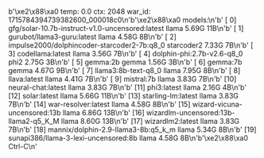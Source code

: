b'\xe2\x88\xa0 temp: 0.0 ctx: 2048 war_id: 1715784394739382600_000018c0\n'b'\xe2\x88\xa0 models:\n'b' [ 0] gfg/solar-10.7b-instruct-v1.0-uncensored:latest             llama 5.69G          11B\n'b' [ 1] gurubot/llama3-guru:latest                                  llama 4.58G           8B\n'b' [ 2] impulse2000/dolphincoder-starcoder2-7b:q8_0            starcoder2 7.33G           7B\n'b' [ 3] codellama:latest                                            llama 3.56G           7B\n'b' [ 4] dolphin-phi:2.7b-v2.6-q8_0                                   phi2 2.75G           3B\n'b' [ 5] gemma:2b                                                    gemma 1.56G           3B\n'b' [ 6] gemma:7b                                                    gemma 4.67G           9B\n'b' [ 7] llama3:8b-text-q8_0                                         llama 7.95G           8B\n'b' [ 8] llava:latest                                                llama 4.41G           7B\n'b' [ 9] mistral:7b                                                  llama 3.83G           7B\n'b' [10] neural-chat:latest                                          llama 3.83G           7B\n'b' [11] phi3:latest                                                 llama 2.16G           4B\n'b' [12] solar:latest                                                llama 5.66G          11B\n'b' [13] starling-lm:latest                                          llama 3.83G           7B\n'b' [14] war-resolver:latest                                         llama 4.58G           8B\n'b' [15] wizard-vicuna-uncensored:13b                                llama 6.86G          13B\n'b' [16] wizardlm-uncensored:13b-llama2-q5_K_M                       llama 8.60G          13B\n'b' [17] wizardlm2:latest                                            llama 3.83G           7B\n'b' [18] mannix/dolphin-2.9-llama3-8b:q5_k_m                         llama 5.34G           8B\n'b' [19] sunapi386/llama-3-lexi-uncensored:8b                        llama 4.58G           8B\n'b'\xe2\x88\xa0 Ctrl-C\n'